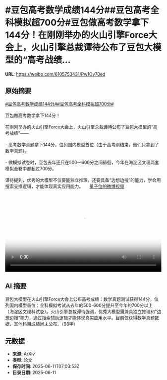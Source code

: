 # #豆包高考数学成绩144分##豆包高考全科模拟超700分#豆包做高考数学拿下144分！在刚刚举办的火山引擎Force大会上，火山引擎总裁谭待公布了豆包大模型的“高考战绩...

**URL**: https://weibo.com/6105753431/Pw1Oy70ed

## 原始摘要

<a href="https://m.weibo.cn/search?containerid=231522type%3D1%26t%3D10%26q%3D%23%E8%B1%86%E5%8C%85%E9%AB%98%E8%80%83%E6%95%B0%E5%AD%A6%E6%88%90%E7%BB%A9144%E5%88%86%23&amp;extparam=%23%E8%B1%86%E5%8C%85%E9%AB%98%E8%80%83%E6%95%B0%E5%AD%A6%E6%88%90%E7%BB%A9144%E5%88%86%23" data-hide=""><span class="surl-text">#豆包高考数学成绩144分#</span></a><a href="https://m.weibo.cn/search?containerid=231522type%3D1%26t%3D10%26q%3D%23%E8%B1%86%E5%8C%85%E9%AB%98%E8%80%83%E5%85%A8%E7%A7%91%E6%A8%A1%E6%8B%9F%E8%B6%85700%E5%88%86%23&amp;extparam=%23%E8%B1%86%E5%8C%85%E9%AB%98%E8%80%83%E5%85%A8%E7%A7%91%E6%A8%A1%E6%8B%9F%E8%B6%85700%E5%88%86%23" data-hide=""><span class="surl-text">#豆包高考全科模拟超700分#</span></a><br><br>豆包做高考数学拿下144分！<br><br>在刚刚举办的火山引擎Force大会上，火山引擎总裁谭待公布了豆包大模型的“高考战绩”——<br><br>- 高考数学真题拿下144分，位列国内模型首位（由于高考刚结束，他们只拿到了数学真题）。<br>    <br>- 做模拟试卷时，豆包去年还只在500～600分之间徘徊，今年在海淀区文理两套模拟全卷中都超过700分。<br><br>谭待提到，优秀的大模型不仅要能独立推理，还要具备“边想边搜”的能力，学会用搜索支撑逻辑，才能体现真实应用能力。 <a href="https://video.weibo.com/show?fid=1034:5176333786087442" data-hide=""><span class="url-icon"><img style="width: 1rem;height: 1rem" src="https://h5.sinaimg.cn/upload/2015/09/25/3/timeline_card_small_video_default.png" referrerpolicy="no-referrer"></span><span class="surl-text">量子位的微博视频</span></a><br clear="both"><div style="clear: both"></div><video controls="controls" poster="https://tvax3.sinaimg.cn/orj480/006Fd7o3ly1i2baxan483j30zk0jw763.jpg" style="width: 100%"><source src="https://f.video.weibocdn.com/o0/1i3YARW9lx08oXhY2MkU01041200mmaH0E010.mp4?label=mp4_720p&amp;template=1280x716.25.0&amp;ori=0&amp;ps=1CwnkDw1GXwCQx&amp;Expires=1749628941&amp;ssig=0MnsB7ZLU%2F&amp;KID=unistore,video"><source src="https://f.video.weibocdn.com/o0/OCme3lL7lx08oXhWTh8A01041200agGW0E010.mp4?label=mp4_hd&amp;template=856x480.25.0&amp;ori=0&amp;ps=1CwnkDw1GXwCQx&amp;Expires=1749628941&amp;ssig=%2FSuTttzx7z&amp;KID=unistore,video"><source src="https://f.video.weibocdn.com/o0/p6XBLknclx08oXhWsixG010412006rVl0E010.mp4?label=mp4_ld&amp;template=640x360.25.0&amp;ori=0&amp;ps=1CwnkDw1GXwCQx&amp;Expires=1749628941&amp;ssig=DsvUZw%2BUrz&amp;KID=unistore,video"><p>视频无法显示，请前往<a href="https://video.weibo.com/show?fid=1034%3A5176333786087442" target="_blank" rel="noopener noreferrer">微博视频</a>观看。</p></video>

## AI 摘要

豆包大模型在火山引擎Force大会上公布高考成绩：数学真题测试获得144分，位列国内模型首位；全科模拟考试从去年的500-600分提升至今年的700分以上（海淀区文理科试卷）。火山引擎总裁谭待强调，优秀大模型需兼具独立推理和"边想边搜"能力，通过搜索辅助逻辑才能体现真实应用水平。目前仅获得数学真题数据，其他科目成绩尚未公布。（98字）

## 元数据

- **来源**: ArXiv
- **类型**: 论文
- **保存时间**: 2025-06-11T07:03:53Z
- **目录日期**: 2025-06-11
